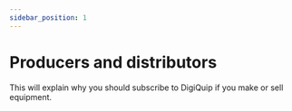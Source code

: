 ```yaml
---
sidebar_position: 1
---
```


# Producers and distributors

This will explain why you should subscribe to DigiQuip if you make or sell equipment.
